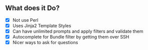## What does it Do?
- [x] Not use Perl
- [x] Uses Jinja2 Template Styles
- [x] Can have unlimited prompts and apply filters and validate them
- [x] Autocomplete for Bundle filter by getting them over SSH
- [x] Nicer ways to ask for questions